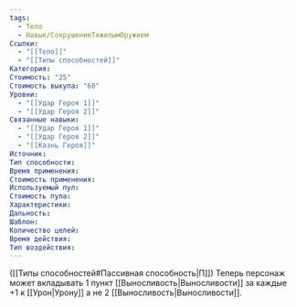 ```yaml
---
tags:
  - Тело
  - Навык/СокрушениеТяжелымОружием
Ссылки:
  - "[[Тело]]"
  - "[[Типы способностей]]"
Категория: 
Стоимость: "25"
Стоимость выкупа: "60"
Уровни:
  - "[[Удар Героя 1]]"
  - "[[Удар Героя 2]]"
Связанные навыки:
  - "[[Удар Героя 1]]"
  - "[[Удар Героя 2]]"
  - "[[Казнь Героя]]"
Источник:
Тип способности:
Время применения:
Стоимость применения:
Используемый пул:
Стоимость пула:
Характеристики:
Дальность:
Шаблон:
Количество целей:
Время действия:
Тип воздействия:
---
```

([[Типы способностей#Пассивная способность|П]]) Теперь персонаж может вкладывать 1 пункт [[Выносливость|Выносливости]] за каждые +1 к [[Урон|Урону]] а не 2 [[Выносливость|Выносливости]]. 
